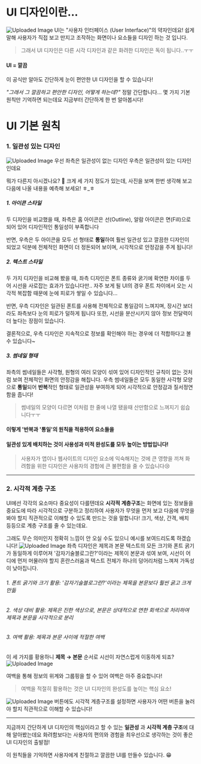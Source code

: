 # UI 디자인이란...
![Uploaded Image](https://gamzatech-bucket.s3.ap-northeast-2.amazonaws.com/post-images/85/83009699-548f-4c39-9301-8ddfc8fb6520_image.png)
UI는 "사용자 인터페이스 (User Interface)"의 약자인데요! 쉽게 말해 사용자가 직접 보고 만지고 조작하는 화면이나 요소들을 디자인 하는 것 입니다.
> 그래서 UI 디자인은 다른 시각 디자인과 같은 화려한 디자인은 독이 됩니다..ㅜㅜ  

#### UI = 깔끔
이 공식만 알아도 간단하게 눈이 편안한 UI 디자인을 할 수 있습니다!


*"그래서 그 깔끔하고 편안한 디자인, 어떻게 하는데?"*
정말 간단합니다... 몇 가지 기본 원칙만 기억하면 되는데요 지금부터 간단하게 한 번 알아봅시다!

# UI 기본 원칙



### 1. 일관성 있는 디자인
![Uploaded Image](https://gamzatech-bucket.s3.ap-northeast-2.amazonaws.com/post-images/85/d3bf0766-175e-4d62-9476-fbb791045a83_image.png)
우선 좌측은 일관성이 없는 디자인 우측은 일관성이 있는 디자인인데요

뭐가 다른지 아시겠나요? 👀 
크게 세 가지 정도가 있는데, 사진을 보며 한번 생각해 보고 다음에 나올 내용을 예측해 보세요! ㅎ_ㅎ

##### 1. 아이콘 스타일
두 디자인을 비교했을 때, 좌측은 홈 아이콘은 선(Outline),  알람 아이콘은 면(Fill)으로 되어 있어 디자인적인 통일성이 부족합니다

반면, 우측은 두 아이콘을 모두 선 형태로 **통일**하여 훨씬 일관성 있고 깔끔한 디자인이 되었고
덕분에 전체적인 화면이 더 정돈되어 보이며, 시각적으로 안정감을 주게 됩니다!


##### 2. 텍스트 스타일
 두 가지 디자인을 비교해 봤을 때, 좌측 디자인은 폰트 종류와 굵기에 확연한 차이를 두어 시선을 사로잡는 효과가 있습니다만..
자주 보게 될 UI의 경우 폰트 차이에서 오는 시각적 복잡함 때문에 눈에 피로가 쌓일 수 있습니다...

반면, 우측 디자인은 일관된 폰트를 사용해 전체적으로 통일감이 느껴지며, 장시간 보더라도 좌측보다 눈의 피로가 덜하게 됩니다
또한, 시선을 분산시키지 않아 정보 전달력이 더 높다는 장점이 있습니다.

결론적으로,  우측 디자인은 지속적으로 정보를 확인해야 하는 경우에 더 적합하다고 볼 수 있습니다~

##### 3. 썸네일 형태
좌측의 썸네일들은 사각형, 원형의 여러 모양이 섞여 있어 디자인적인 규칙이 없는 것처럼 보여 전체적인 화면의 안정감을 해칩니다. 
우측 썸네일들은 모두 동일한 사각형 모양으로 **통일**되어 **반복**적인 형태로 일관성을 부여하게 되어 시각적으로 안정감과 질서정연함을 줍니다!
> 썸네일의 모양이 다르면 이처럼 한 줄에 나열 됐을때 산만함으로 느껴지기 쉽습니다ㅜㅜ

#### 이렇게 '반복과 '통일'의 원칙을 적용하여 요소들을 
#### 일관성 있게 배치하는 것이 사용성과 미적 완성도를 모두 높이는 방법입니다!
> 사용자가 앱이나 웹사이트의 디자인 요소에 익숙해지는 것에 큰 영향을 끼쳐
> 화려함을 위한 디자인은 사용자의 경험에 큰 불편함을 줄 수 있습니다😢

***

### 2. 시각적 계층 구조

UI에선 각각의 요소마다 중요성이 다를텐데요 **시각적 계층구조**는 화면에 있는 정보들을 중요도에 따라
시각적으로 구분하고 정리하여 사용자가 무엇을 먼저 보고 다음에 무엇을 봐야 할지 직관적으로 이해할 수 있도록 만드는 것을 말합니다! 
크기, 색상, 간격, 배치 등등으로 계층 구조를 줄 수 있는데요.

그래도 무슨 의미인지 정확히 느낌이 안 오실 수도 있으니 예시를 보여드리도록 하겠습니다!
![Uploaded Image](https://gamzatech-bucket.s3.ap-northeast-2.amazonaws.com/post-images/85/57ca6cad-75bf-473a-bdcd-d176d3ef1289_image.png)
좌측 디자인은 제목과 본문 텍스트의 모든 크기와 폰트 굵기가 동일하게 이루어져
'감자기술블로그란?'이라는 제목이 본문과 섞여 보여, 시선이 어디에 먼저 머물러야 할지 혼란스러움과 
텍스트 전체가 하나의 덩어리처럼 느껴져 가독성이 낮아집니다.

######  1. 폰트 굵기와 크기 활용: '감자기술블로그란?'이라는 제목을 본문보다 훨씬 굵고 크게 만듦
######  2. 색상 대비 활용: 제목은 진한 색상으로, 본문은 상대적으로 연한 회색으로 처리하여 제목과 본문을 시각적으로 분리
###### 3. 여백 활용: 제목과 본문 사이에 적절한 여백

이 세 가지를 황용하니 **제목 → 본문** 순서로 시선이 자연스럽게 이동하게 되죠?
![Uploaded Image](https://gamzatech-bucket.s3.ap-northeast-2.amazonaws.com/post-images/85/63373461-1b73-44a6-a40e-0798d828e095_image.png)

여백을 통해 정보의 위계와 그룹핑을 할 수 있어 여백은 아주 중요합니다!
> 여백을 적절히 활용하는 것은 UI 디자인의 완성도를 높이는 핵심 요소!

![Uploaded Image](https://gamzatech-bucket.s3.ap-northeast-2.amazonaws.com/post-images/85/25236ca4-fc45-4ac5-be71-7d3f4296ba00_image.png)
 버튼에도 시각적 계층구조를 설정하면 사용자가 어떤 버튼을 눌러야 할지 직관적으로 이해할 수 있습니다!


***
지금까지 간단하게 UI 디자인의 핵심이라고 할 수 있는 **일관성** 과 **시각적 계층 구조**에 대해 알아봤는데요 화려함보다는 사용자의 편의와 경험을 최우선으로 생각하는 것이 좋은 UI 디자인의 출발점!

 이 원칙들을 기억하면 사용자에게 친절하고 깔끔한 UI를 만들수 있습니다. 😁
